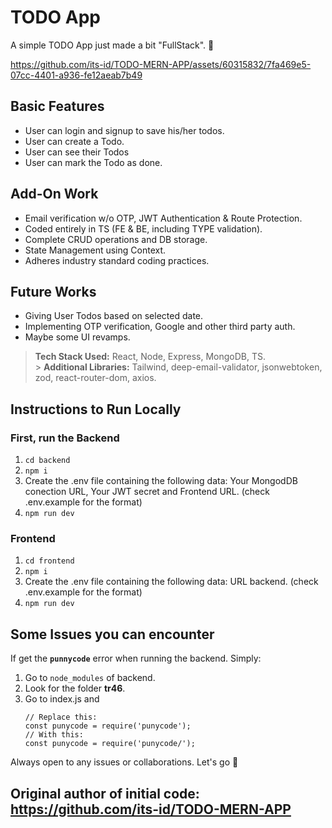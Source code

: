 # TODO App

A simple TODO App just made a bit "FullStack". 🔨

https://github.com/its-id/TODO-MERN-APP/assets/60315832/7fa469e5-07cc-4401-a936-fe12aeab7b49

## Basic Features

- User can login and signup to save his/her todos.
- User can create a Todo.
- User can see their Todos
- User can mark the Todo as done.

## Add-On Work

- Email verification w/o OTP, JWT Authentication & Route Protection.
- Coded entirely in TS (FE & BE, including TYPE validation).
- Complete CRUD operations and DB storage.
- State Management using Context.
- Adheres industry standard coding practices.

## Future Works

- Giving User Todos based on selected date.
- Implementing OTP verification, Google and other third party auth.
- Maybe some UI revamps.

> **Tech Stack Used:** React, Node, Express, MongoDB, TS. <br/> > **Additional Libraries:** Tailwind, deep-email-validator, jsonwebtoken, zod, react-router-dom, axios.

## Instructions to Run Locally

### First, run the Backend

1.  `cd backend`
2.  `npm i`
3.  Create the .env file containing the following data: Your MongodDB conection URL, Your JWT secret and Frontend URL. (check .env.example for the format)
4.  `npm run dev`

### Frontend

1. `cd frontend`
2. `npm i`
3. Create the .env file containing the following data: URL backend. (check .env.example for the format)
4. `npm run dev`

## Some Issues you can encounter

If get the **`punnycode`** error when running the backend. Simply:

1. Go to `node_modules` of backend.
2. Look for the folder **tr46**.
3. Go to index.js and
   ```
   // Replace this:
   const punycode = require('punycode');
   // With this:
   const punycode = require('punycode/');
   ```

Always open to any issues or collaborations. Let's go 🚀

## Original author of initial code: https://github.com/its-id/TODO-MERN-APP
